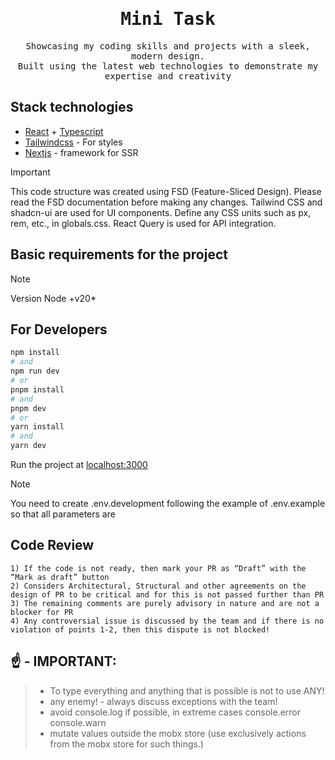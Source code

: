 <div align="center">
  <h1><samp>Mini Task</samp></h1>
  <samp>Showcasing my coding skills and projects with a sleek, modern design.<br /> Built using the latest web technologies to demonstrate my expertise and creativity</samp>
</div>

## Stack technologies

- [React](https://react.dev/learn) + [Typescript](https://www.typescriptlang.org/docs/)
- [Tailwindcss](https://tailwindcss.com) - For styles
- [Nextjs](https://Nextjs.org/) - framework for SSR

> [!IMPORTANT]
> This code structure was created using FSD (Feature-Sliced Design). Please read the FSD documentation before making any changes. Tailwind CSS and shadcn-ui are used for UI components. Define any CSS units such as px, rem, etc., in globals.css. React Query is used for API integration.

## Basic requirements for the project

> [!NOTE]
> Version Node +v20\*

## For Developers

```bash
npm install
# and
npm run dev
# or
pnpm install
# and
pnpm dev
# or
yarn install
# and
yarn dev
```

Run the project at [localhost:3000](http://localhost:3000)

> [!NOTE]
> You need to create .env.development following the example of .env.example so that all parameters are

## Code Review

    1) If the code is not ready, then mark your PR as “Draft” with the “Mark as draft” button
    2) Considers Architectural, Structural and other agreements on the design of PR to be critical and for this is not passed further than PR
    3) The remaining comments are purely advisory in nature and are not a blocker for PR
    4) Any controversial issue is discussed by the team and if there is no violation of points 1-2, then this dispute is not blocked!

## ☝️ - IMPORTANT:

> - To type everything and anything that is possible is not to use ANY!
> - any enemy! - always discuss exceptions with the team!
> - avoid console.log if possible, in extreme cases console.error console.warn
> - mutate values ​​outside the mobx store (use exclusively actions from the mobx store for such things.)
